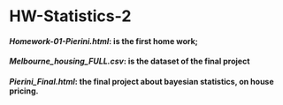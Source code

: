 # HW-Statistics-2
#### *Homework-01-Pierini.html*: is the first home work;
#### *Melbourne_housing_FULL.csv*: is the dataset of the final project
#### *Pierini_Final.html*: the final project about bayesian statistics, on house pricing.
